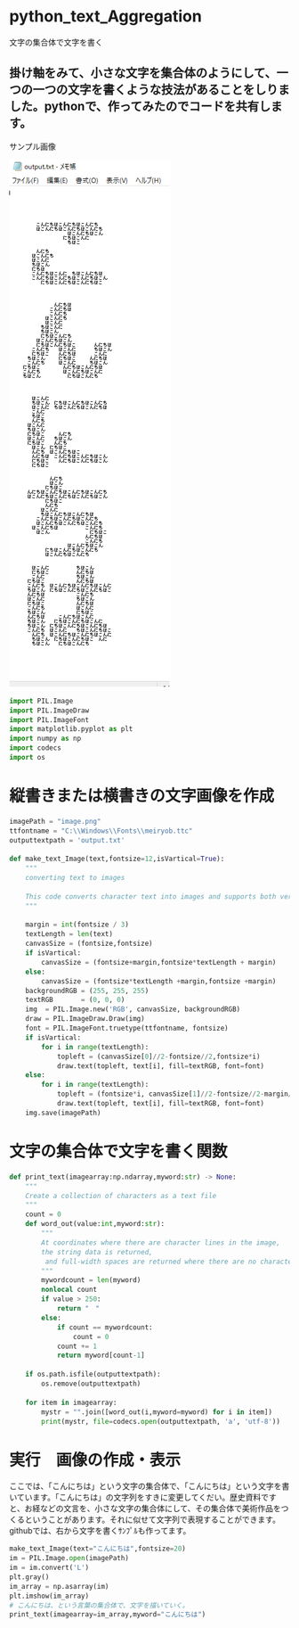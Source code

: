 # python_text_Aggregation
文字の集合体で文字を書く

## 掛け軸をみて、小さな文字を集合体のようにして、一つの一つの文字を書くような技法があることをしりました。pythonで、作ってみたのでコードを共有します。

サンプル画像

![こんにちはサンプル画像](konnitiwa_sample.png)


```python
import PIL.Image
import PIL.ImageDraw
import PIL.ImageFont
import matplotlib.pyplot as plt
import numpy as np
import codecs
import os
```
# 縦書きまたは横書きの文字画像を作成

```python
imagePath = "image.png"
ttfontname = "C:\\Windows\\Fonts\\meiryob.ttc"
outputtextpath = 'output.txt'

def make_text_Image(text,fontsize=12,isVartical=True):
    """
    converting text to images

    This code converts character text into images and supports both vertical and horizontal writing.
    """

    margin = int(fontsize / 3)
    textLength = len(text)
    canvasSize = (fontsize,fontsize)
    if isVartical:
        canvasSize = (fontsize+margin,fontsize*textLength + margin)
    else:
        canvasSize = (fontsize*textLength +margin,fontsize +margin)
    backgroundRGB = (255, 255, 255)
    textRGB       = (0, 0, 0)
    img  = PIL.Image.new('RGB', canvasSize, backgroundRGB)
    draw = PIL.ImageDraw.Draw(img)
    font = PIL.ImageFont.truetype(ttfontname, fontsize)
    if isVartical:
        for i in range(textLength):
            topleft = (canvasSize[0]//2-fontsize//2,fontsize*i)
            draw.text(topleft, text[i], fill=textRGB, font=font)
    else:
        for i in range(textLength):
            topleft = (fontsize*i, canvasSize[1]//2-fontsize//2-margin//2)
            draw.text(topleft, text[i], fill=textRGB, font=font)
    img.save(imagePath)
```

# 文字の集合体で文字を書く関数
```python
def print_text(imagearray:np.ndarray,myword:str) -> None:
    """
    Create a collection of characters as a text file
    """
    count = 0
    def word_out(value:int,myword:str):
        """
        At coordinates where there are character lines in the image, 
        the string data is returned,
         and full-width spaces are returned where there are no characters.
        """
        mywordcount = len(myword)
        nonlocal count
        if value > 250:
            return "　"
        else:
            if count == mywordcount:
                count = 0
            count += 1
            return myword[count-1]
    
    if os.path.isfile(outputtextpath):
        os.remove(outputtextpath)

    for item in imagearray:
        mystr = "".join([word_out(i,myword=myword) for i in item])
        print(mystr, file=codecs.open(outputtextpath, 'a', 'utf-8'))
```

# 実行　画像の作成・表示
ここでは、「こんにちは」という文字の集合体で、「こんにちは」という文字を書いています。「こんにちは」の文字列をすきに変更してくだい。歴史資料ですと、お経などの文言を、小さな文字の集合体にして、その集合体で美術作品をつくるということがあります。それに似せて文字列で表現することができます。githubでは、右から文字を書くｻﾝﾌﾟﾙも作ってます。

```python
make_text_Image(text="こんにちは",fontsize=20)
im = PIL.Image.open(imagePath)
im = im.convert('L')
plt.gray()
im_array = np.asarray(im)
plt.imshow(im_array)
# こんにちは、という言葉の集合体で、文字を描いていく。
print_text(imagearray=im_array,myword="こんにちは")
```
